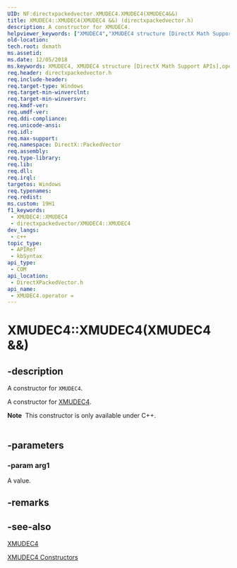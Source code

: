 ```yaml
---
UID: NF:directxpackedvector.XMUDEC4.XMUDEC4(XMUDEC4&&)
title: XMUDEC4::XMUDEC4(XMUDEC4 &&) (directxpackedvector.h)
description: A constructor for XMUDEC4.
helpviewer_keywords: ["XMUDEC4","XMUDEC4 structure [DirectX Math Support APIs]","operator = method","XMUDEC4.XMUDEC4","XMUDEC4.XMUDEC4(XMUDEC4 &&)","XMUDEC4.operator =(const XMUDEC4&)","XMUDEC4::XMUDEC4","XMUDEC4::XMUDEC4(XMUDEC4 &&)","dxmath.xmudec4_operator_eq_1","operator = method [DirectX Math Support APIs]","operator = method [DirectX Math Support APIs]","XMUDEC4 structure"]
old-location: 
tech.root: dxmath
ms.assetid: 
ms.date: 12/05/2018
ms.keywords: XMUDEC4, XMUDEC4 structure [DirectX Math Support APIs],operator = method, XMUDEC4.XMUDEC4, XMUDEC4.XMUDEC4(XMUDEC4 &&), XMUDEC4.operator =(const XMUDEC4&), XMUDEC4::XMUDEC4, XMUDEC4::XMUDEC4(XMUDEC4 &&), dxmath.xmudec4_operator_eq_1, operator = method [DirectX Math Support APIs], operator = method [DirectX Math Support APIs],XMUDEC4 structure
req.header: directxpackedvector.h
req.include-header: 
req.target-type: Windows
req.target-min-winverclnt: 
req.target-min-winversvr: 
req.kmdf-ver: 
req.umdf-ver: 
req.ddi-compliance: 
req.unicode-ansi: 
req.idl: 
req.max-support: 
req.namespace: DirectX::PackedVector
req.assembly: 
req.type-library: 
req.lib: 
req.dll: 
req.irql: 
targetos: Windows
req.typenames: 
req.redist: 
ms.custom: 19H1
f1_keywords:
 - XMUDEC4::XMUDEC4
 - directxpackedvector/XMUDEC4::XMUDEC4
dev_langs:
 - c++
topic_type:
 - APIRef
 - kbSyntax
api_type:
 - COM
api_location:
 - DirectXPackedVector.h
api_name:
 - XMUDEC4.operator =
---
```


# XMUDEC4::XMUDEC4(XMUDEC4 &&)


## -description

A constructor for <code>XMUDEC4</code>.

A constructor for <a href="/windows/desktop/api/directxpackedvector/ns-directxpackedvector-xmudec4">XMUDEC4</a>.

<div class="alert"><b>Note</b>  This constructor is only available under C++.</div><div> </div>

## -parameters

### -param arg1

A value.

## -remarks

## -see-also

<a href="/windows/desktop/api/directxpackedvector/ns-directxpackedvector-xmudec4">XMUDEC4</a>

<a href="/windows/desktop/dxmath/xmudec4-ctor">XMUDEC4 Constructors</a>